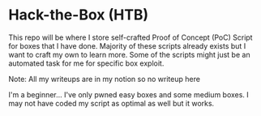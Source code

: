 # Hack-the-Box (HTB)

This repo will be where I store self-crafted Proof of Concept (PoC) Script for boxes that I have done. Majority of these scripts already exists but I want to craft my own to learn more. Some of the scripts might just be an automated task for me for specific box exploit.


Note: All my writeups are in my notion so no writeup here 

I'm a beginner... I've only pwned easy boxes and some medium boxes. I may not have coded my script as optimal as well but it works.
